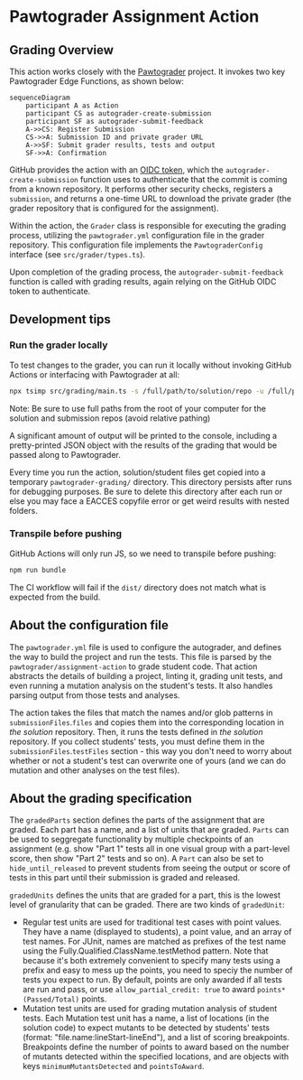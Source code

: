# Pawtograder Assignment Action

## Grading Overview

This action works closely with the
[Pawtograder](https://github.com/pawtograder/pawtograder) project. It invokes
two key Pawtograder Edge Functions, as shown below:

```mermaid
sequenceDiagram
    participant A as Action
    participant CS as autograder-create-submission
    participant SF as autograder-submit-feedback
    A->>CS: Register Submission
    CS->>A: Submission ID and private grader URL
    A->>SF: Submit grader results, tests and output
    SF->>A: Confirmation
```

GitHub provides the action with an
[OIDC token](https://docs.github.com/en/actions/deployment/security-hardening-your-deployments/about-security-hardening-with-openid-connect),
which the `autograder-create-submission` function uses to authenticate that the
commit is coming from a known repository. It performs other security checks,
registers a `submission`, and returns a one-time URL to download the private
grader (the grader repository that is configured for the assignment).

Within the action, the `Grader` class is responsible for executing the grading
process, utilizing the `pawtograder.yml` configuration file in the grader
repository. This configuration file implements the `PawtograderConfig` interface
(see `src/grader/types.ts`).

Upon completion of the grading process, the `autograder-submit-feedback`
function is called with grading results, again relying on the GitHub OIDC token
to authenticate.

## Development tips

### Run the grader locally

To test changes to the grader, you can run it locally without invoking GitHub
Actions or interfacing with Pawtograder at all:

```bash
npx tsimp src/grading/main.ts -s /full/path/to/solution/repo -u /full/path/to/submission/repo
```

Note: Be sure to use full paths from the root of your computer for the solution
and submission repos (avoid relative pathing)

A significant amount of output will be printed to the console, including a
pretty-printed JSON object with the results of the grading that would be passed
along to Pawtograder.

Every time you run the action, solution/student files get copied into a
temporary `pawtograder-grading/` directory. This directory persists after runs
for debugging purposes. Be sure to delete this directory after each run or else
you may face a EACCES copyfile error or get weird results with nested folders.

### Transpile before pushing

GitHub Actions will only run JS, so we need to transpile before pushing:

```bash
npm run bundle
```

The CI workflow will fail if the `dist/` directory does not match what is
expected from the build.

## About the configuration file

The `pawtograder.yml` file is used to configure the autograder, and defines the
way to build the project and run the tests. This file is parsed by the
`pawtograder/assignment-action` to grade student code. That action abstracts the
details of building a project, linting it, grading unit tests, and even running
a mutation analysis on the student's tests. It also handles parsing output from
those tests and analyses.

The action takes the files that match the names and/or glob patterns in
`submissionFiles`.`files` and copies them into the corresponding location in
_the solution_ repository. Then, it runs the tests defined in _the solution_
repository. If you collect students' tests, you must define them in the
`submissionFiles`.`testFiles` section - this way you don't need to worry about
whether or not a student's test can overwrite one of yours (and we can do
mutation and other analyses on the test files).

## About the grading specification

The `gradedParts` section defines the parts of the assignment that are graded.
Each part has a name, and a list of units that are graded. `Parts` can be used
to seggregate functionality by multiple checkpoints of an assignment (e.g. show
"Part 1" tests all in one visual group with a part-level score, then show "Part
2" tests and so on). A `Part` can also be set to `hide_until_released` to
prevent students from seeing the output or score of tests in this part until
their submission is graded and released.

`gradedUnits` defines the units that are graded for a part, this is the lowest
level of granularity that can be graded. There are two kinds of `gradedUnit`:

- Regular test units are used for traditional test cases with point values. They
  have a name (displayed to students), a point value, and an array of test
  names. For JUnit, names are matched as prefixes of the test name using the
  Fully.Qualified.ClassName.testMethod pattern. Note that because it's both
  extremely convenient to specify many tests using a prefix and easy to mess up
  the points, you need to speciy the number of tests you expect to run. By
  default, points are only awarded if all tests are run and pass, or use
  `allow_partial_credit: true` to award `points*(Passed/Total)` points.
- Mutation test units are used for grading mutation analysis of student tests.
  Each Mutation test unit has a name, a list of locations (in the solution code)
  to expect mutants to be detected by students' tests (format:
  "file.name:lineStart-lineEnd"), and a list of scoring breakpoints. Breakpoints
  define the number of points to award based on the number of mutants detected
  within the specified locations, and are objects with keys
  `minimumMutantsDetected` and `pointsToAward`.
